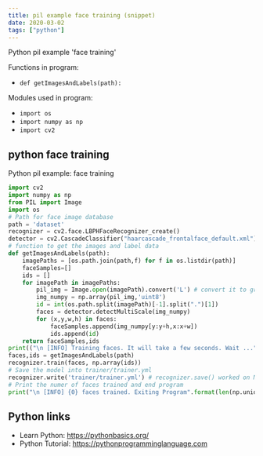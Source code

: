 ```yaml
---
title: pil example face training (snippet)
date: 2020-03-02
tags: ["python"]
---
```

Python pil example 'face training'

Functions in program: 
* `def getImagesAndLabels(path):`

Modules used in program: 
* `import os`
* `import numpy as np`
* `import cv2`

## python face training

Python pil example: face training

```python
import cv2
import numpy as np
from PIL import Image
import os
# Path for face image database
path = 'dataset'
recognizer = cv2.face.LBPHFaceRecognizer_create()
detector = cv2.CascadeClassifier("haarcascade_frontalface_default.xml");
# function to get the images and label data
def getImagesAndLabels(path):
    imagePaths = [os.path.join(path,f) for f in os.listdir(path)]
    faceSamples=[]
    ids = []
    for imagePath in imagePaths:
        pil_img = Image.open(imagePath).convert('L') # convert it to grayscale
        img_numpy = np.array(pil_img,'uint8')
        id = int(os.path.split(imagePath)[-1].split(".")[1])
        faces = detector.detectMultiScale(img_numpy)
        for (x,y,w,h) in faces:
            faceSamples.append(img_numpy[y:y+h,x:x+w])
            ids.append(id)
    return faceSamples,ids
print(("\n [INFO] Training faces. It will take a few seconds. Wait ..."))
faces,ids = getImagesAndLabels(path)
recognizer.train(faces, np.array(ids))
# Save the model into trainer/trainer.yml
recognizer.write('trainer/trainer.yml') # recognizer.save() worked on Mac, but not on Pi
# Print the numer of faces trained and end program
print("\n [INFO] {0} faces trained. Exiting Program".format(len(np.unique(ids))))

```

## Python links

- Learn Python: https://pythonbasics.org/
- Python Tutorial: https://pythonprogramminglanguage.com
